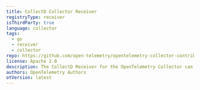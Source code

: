 ```yaml
---
title: CollectD Collector Receiver
registryType: receiver
isThirdParty: true
language: collector
tags:
  - go
  - receiver
  - collector
repo: https://github.com/open-telemetry/opentelemetry-collector-contrib/tree/main/receiver/collectdreceiver
license: Apache 2.0
description: The CollectD Receiver for the OpenTelemetry Collector can receive data exported by the CollectD's write_http plugin.
authors: OpenTelemetry Authors
otVersion: latest
---
```

